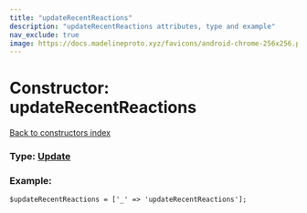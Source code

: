 ```yaml
---
title: "updateRecentReactions"
description: "updateRecentReactions attributes, type and example"
nav_exclude: true
image: https://docs.madelineproto.xyz/favicons/android-chrome-256x256.png
---
```

# Constructor: updateRecentReactions  
[Back to constructors index](/API_docs/constructors/index.html)






### Type: [Update](/API_docs/types/Update.html)


### Example:

```
$updateRecentReactions = ['_' => 'updateRecentReactions'];
```  
